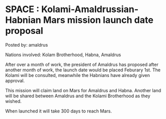 # SPACE : Kolami-Amaldrussian-Habnian Mars mission launch date proposal

Posted by: amaldrus

Nations involved: Kolam Brotherhood, Habna, Amaldrus

After over a month of work, the president of Amaldrus has proposed after another month of work, the launch date would be placed Feburary 1st.
The Kolami will be consulted, meanwhile the Habnians have already given approval.

This mission will claim land on Mars for Amaldrus and Habna.
Another land will be shared between Amaldrus and the Kolami Brotherhood as they wished.

When launched it will take 300 days to reach Mars.
